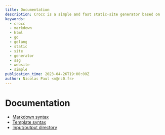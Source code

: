 ```yaml
---
title: Documentation
description: Crocc is a simple and fast static-site generator based on Markdown. 
keywords:
  - crocc
  - markdown
  - html
  - go
  - golang
  - static
  - site
  - generator
  - ssg
  - website
  - simple
publication_time: 2023-04-26T19:00:00Z
author: Nicolas Paul <n@nc0.fr>
---
```

# Documentation

- [Markdown syntax](/doc/markdown)
- [Template syntax](/doc/template)
- [Input/output directory](/doc/iodir)
